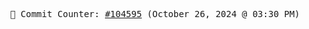 <p align="center">
    <samp>
        📮 Commit Counter: <a href="https://github.com/Javascript-void0/Javascript-void0/commits/main">#104595</a> (October 26, 2024 @ 03:30 PM)
    </samp>
</p>